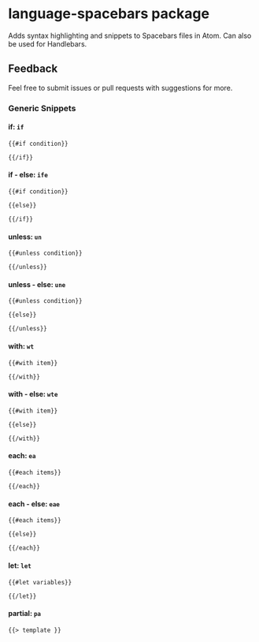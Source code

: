 # language-spacebars package

Adds syntax highlighting and snippets to Spacebars files in Atom.
Can also be used for Handlebars.

## Feedback

Feel free to submit issues or pull requests with suggestions for more.

### Generic Snippets

#### if: `if`

```spacebars
{{#if condition}}

{{/if}}
```

#### if - else: `ife`

```spacebars
{{#if condition}}

{{else}}

{{/if}}
```

#### unless: `un`

```spacebars
{{#unless condition}}

{{/unless}}
```

#### unless - else: `une`

```spacebars
{{#unless condition}}

{{else}}

{{/unless}}
```

#### with: `wt`

```spacebars
{{#with item}}

{{/with}}
```

#### with - else: `wte`

```spacebars
{{#with item}}

{{else}}

{{/with}}
```

#### each: `ea`

```spacebars
{{#each items}}

{{/each}}
```

#### each - else: `eae`

```spacebars
{{#each items}}

{{else}}

{{/each}}
```

#### let: `let`

```spacebars
{{#let variables}}

{{/let}}
```

#### partial: `pa`

```spacebars
{{> template }}
```

